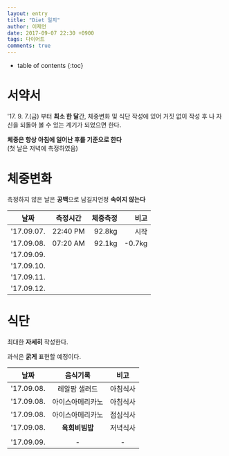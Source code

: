 ```yaml
---
layout: entry
title: "Diet 일지"
author: 이제언
date: 2017-09-07 22:30 +0900
tags: 다이어트
comments: true
--- 
```

* table of contents
{:toc}

# 서약서

'17. 9. 7.(금) 부터 **최소 한 달**간, 체중변화 및 식단 작성에 있어 거짓 없이 작성 후 나 자신을 되돌아 볼 수 있는 계기가 되었으면 한다.

**체중은 항상 아침에 일어난 후를 기준으로 한다**  
(첫 날은 저녁에 측정하였음)  

# 체중변화

측정하지 않은 날은 **공백**으로 남길지언정 **속이지 않는다** 

|    날짜    | 측정시간  |  체중측정  |   비고  |
|:----------:|:--------:|----------:|-------:|
| '17.09.07. | 22:40 PM |   92.8kg  | 시작 |
| '17.09.08. | 07:20 AM |   92.1kg  | -0.7kg |
| '17.09.09. |  |  |
| '17.09.10. |  |  |
| '17.09.11. |  |  |
| '17.09.12. |  |  |


# 식단

최대한 **자세히** 작성한다.

과식은 **굵게** 표현할 예정이다.

| 날짜 | 음식기록 | 비고 |
|:----------:|:--------:|:-------:|
| '17.09.08. | 레알팜 샐러드 | 아침식사 |
| '17.09.08. | 아이스아메리카노 | 아침식사 |
| '17.09.08. | 아이스아메리카노 | 점심식사 |
| '17.09.08. | **육회비빔밥** | 저녁식사 |
|            |  |  |
| '17.09.09. | - | - |
